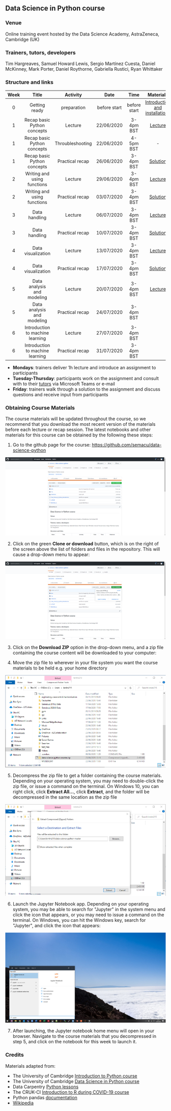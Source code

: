 
## Data Science in Python course

### Venue

Online training event hosted by the Data Science Academy, AstraZeneca, Cambridge (UK)


### Trainers, tutors, developers

Tim Hargreaves, Samuel Howard Lewis, Sergio Martínez Cuesta, Daniel McKinney, Mark Porter, Daniel Roythorne, Gabriella Rustici, Ryan Whittaker


### Structure and links

Week | Title | Activity | Date | Time | Materials | Lead |
:---:|:-----:|:--------:|:----:|:----:|:---------:|:----:|
0 | Getting ready | preparation | before start | before start | [Introduction and installations](notebooks/week0_materials.ipynb) | -
1 | Recap basic Python concepts | Lecture | 22/06/2020 | 3-4pm BST | [Lecture](notebooks/week1_lecture.ipynb) | SMC
1 | Recap basic Python concepts | Throubleshooting | 22/06/2020 | 4-5pm BST | - | All
1 | Recap basic Python concepts | Practical recap | 26/06/2020 | 3-4pm BST | [Solution](notebooks/week1_solution.ipynb) | SMC
2 | Writing and using functions | Lecture | 29/06/2020 | 3-4pm BST | [Lecture](notebooks/week2_lecture.ipynb) | SHL
2 | Writing and using functions | Practical recap | 03/07/2020 | 3-4pm BST | [Solution](notebooks/week2_solution.ipynb) | SHL
3 | Data handling | Lecture | 06/07/2020 | 3-4pm BST | [Lecture](notebooks/week3_lecture.ipynb) | SMC
3 | Data handling | Practical recap | 10/07/2020 | 3-4pm BST | [Solution](notebooks/week3_solution.ipynb) | SMC
4 | Data visualization | Lecture | 13/07/2020 | 3-4pm BST | [Lecture](notebooks/week4_lecture.ipynb) | SHL
4 | Data visualization | Practical recap | 17/07/2020 | 3-4pm BST | [Solution](notebooks/week4_solution.ipynb) | SHL
5 | Data analysis and modeling | Lecture | 20/07/2020 | 3-4pm BST | [Lecture](notebooks/week5_lecture.ipynb) | SHL
5 | Data analysis and modeling | Practical recap | 24/07/2020 | 3-4pm BST |
6 | Introduction to machine learning | Lecture | 27/07/2020 | 3-4pm BST |
6 | Introduction to machine learning | Practical recap | 31/07/2020 | 3-4pm BST |

- **Mondays**: trainers deliver 1h lecture and introduce an assignment to participants
- **Tuesday-Thursday**: participants work on the assignment and consult with to their [tutors](Data_Science_in_Python_timetable.xlsx) via Microsoft Teams or e-mail
- **Friday**: trainers walk through a solution to the assignment and discuss questions and receive input from participants


### Obtaining Course Materials

The course materials will be updated throughout the course, so we recommend that you download the most recent version of the materials before each lecture or recap session. The latest notebooks and other materials for this course can be obtained by the following these steps:

1. Go to the github page for the course: https://github.com/semacu/data-science-python

<img src="img/material_download_1.png">

2. Click on the green **Clone or download** button, which is on the right of the screen above the list of folders and files in the repository. This will cause a drop-down menu to appear:

<img src="img/material_download_2.png">

3. Click on the **Download ZIP** option in the drop-down menu, and a zip file containing the course content will be downloaded to your computer:

4. Move the zip file to wherever in your file system you want the course materials to be held e.g. your home directory

<img src="img/material_download_3.png">

5. Decompress the zip file to get a folder containing the course materials. Depending on your operating system, you may need to double-click the zip file, or issue a command on the terminal. On Windows 10, you can right click, click **Extract All...**, click **Extract**, and the folder will be decompressed in the same location as the zip file

<img src="img/material_download_4.png">

6. Launch the Jupyter Notebook app. Depending on your operating system, you may be able to search for \"Jupyter\" in the system menu and click the icon that appears, or you may need to issue a command on the terminal. On Windows, you can hit the Windows key, search for \"Jupyter\", and click the icon that appears:

<img src="img/material_download_5.png">

7. After launching, the Jupyter notebook home menu will open in your browser. Navigate to the course materials that you decompressed in step 5, and click on the notebook for this week to launch it.


### Credits

Materials adapted from:

- The University of Cambridge [Introduction to Python course](https://github.com/pycam/python-basic)
- The University of Cambridge [Data Science in Python course](https://github.com/pycam/python-data-science)
- Data Carpentry [Python lessons](https://datacarpentry.org)
- The CRUK-CI [Introduction to R during COVID-19 course](https://bioinformatics-core-shared-training.github.io/r-intro/)
- Python pandas [documentation](https://pandas.pydata.org/docs/)
- [Wikipedia](https://www.wikipedia.org/)
